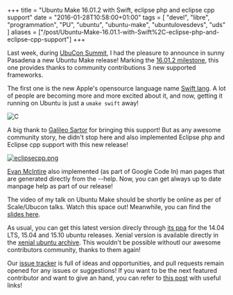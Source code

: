 +++
title = "Ubuntu Make 16.01.2 with Swift, eclipse php and eclipse cpp support"
date = "2016-01-28T10:58:00+01:00"
tags = [ "devel", "libre", "programmation", "PU", "ubuntu", "ubuntu-make", "ubuntulovesdevs", "uds" ]
aliases = ["/post/Ubuntu-Make-16.01.1-with-Swift%2C-eclipse-php-and-eclipse-cpp-support"]
+++
    <p>Last week, during <a href="/post/ubucon.org">UbuCon Summit</a>, I had the pleasure to announce in sunny Pasadena a new Ubuntu Make release!
Marking the <a href="https://launchpad.net/ubuntu/+source/ubuntu-make/16.01.2">16.01.2 milestone</a>, this one provides thanks to community contributions 3 new supported frameworks.</p>


<p>The first one is the new Apple's opensource language name <a href="https://swift.org/">Swift lang</a>. A lot of people are becoming more and more excited about it, and now, getting it running on Ubuntu is just a
<code>umake swift</code>
away!</p>


<p><img src="http://eclipsesource.com/blogs/wp-content/uploads/2014/06/Apple_Swift_Logo.png" alt="C" /></p>


<p>A big thank to <a href="https://github.com/LyzardKing">Galileo Sartor</a> for bringing this support! But as any awesome community story, he didn't stop here and also implemented Eclipse php and Eclipse cpp support with this new release!</p>


<p><a href="/public/ubuntu/uld/eclipsecpp.png" title="eclipsecpp.png"><img src="/public/ubuntu/uld/.eclipsecpp_m.png" alt="eclipsecpp.png" style="display:block; margin:0 auto;" title="eclipsecpp.png, janv. 2016" /></a></p>


<p><a href="https://github.com/McIntireEvan">Evan McIntire</a> also implemented (as part of Google Code In) man pages that are generated directly from the --help. Now, you can get always up to date manpage help as part of our release!</p>


<p>The video of my talk on Ubuntu Make should be shortly be online as per of Scale/Ubucon talks. Watch this space out! Meanwhile, you can find the <a href="/public/ubuntu/uld/Ubuntu_Make_UbuCon_2015.pdf">slides here</a>.</p>


<p>As usual, you can get this latest version direcly through <a href="https://launchpad.net/~ubuntu-desktop/+archive/ubuntu/ubuntu-make">its ppa</a> for the 14.04 LTS, 15.04 and 15.10 ubuntu releases. Xenial version is available directly in the <a href="https://launchpad.net/ubuntu/+source/ubuntu-make/15.11.2">xenial ubuntu archive</a>. This wouldn't be possible withoutl our awesome contributors community, thanks to them again!</p>


<p>Our <a href="https://github.com/ubuntu/ubuntu-make/issues">issue tracker</a> is full of ideas and opportunities, and pull requests remain opened for any issues or suggestions! If you want to be the next featured contributor and want to give an hand, you can refer to <a href="/post/How-to-help-on-Ubuntu-Developer-Tools-Center">this post</a> with useful links!</p>